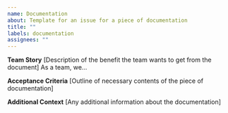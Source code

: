 ```yaml
---
name: Documentation
about: Template for an issue for a piece of documentation
title: ""
labels: documentation
assignees: ""
---
```


**Team Story**
[Description of the benefit the team wants to get from the document]
As a team, we...

**Acceptance Criteria**
[Outline of necessary contents of the piece of documentation]

**Additional Context**
[Any additional information about the documentation]
